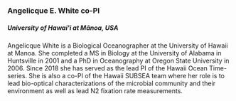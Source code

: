 ### **Angelicque E. White** co-PI
##### University of Hawai'i at Mānoa, USA

Angelicque White is a Biological Oceanographer at the University of Hawaii at Manoa. She completed a MS in Biology at the University of Alabama in Huntsville in 2001 and a PhD in Oceanography at Oregon State University in 2006. Since 2018 she has served as the lead PI of the Hawaii Ocean Time-series. She is also a co-PI of the Hawaii SUBSEA team where her role is to lead bio-optical characterizations of the microbial community and their environment as well as lead N2 fixation rate measurements. 